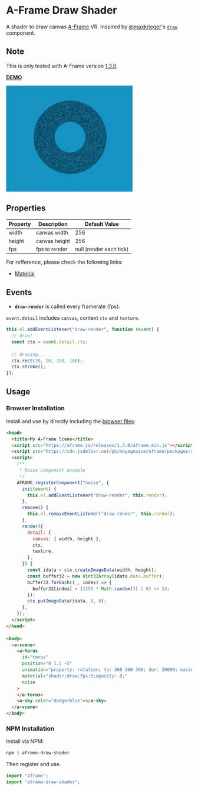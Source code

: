 # A-Frame Draw Shader

A shader to draw canvas [A-Frame](https://aframe.io) VR. Inspired by [@maxkrieger](https://github.com/maxkrieger)'s [`draw`](https://github.com/maxkrieger/aframe-draw-shader-component) component.

## Note

This is only tested with A-Frame version [1.3.0](https://aframe.io/docs/1.3.0/introduction/).

**[DEMO](https://mayognaise.github.io/aframe/aframe-draw-shader.html)**

![example](example.gif)

## Properties

| Property | Description   | Default Value           |
| -------- | ------------- | ----------------------- |
| width    | canvas width  | 256                     |
| height   | canvas height | 256                     |
| fps      | fps to render | null (render each tick) |

For refference, please check the following links:

- [Material](https://aframe.io/docs/1.3.0/components/material.html)

## Events

- **`draw-render`** is called every framerate (fps).

`event.detail` includes `canvas`, context `ctx` and `texture`.

```js
this.el.addEventListener("draw-render", function (event) {
  // draw!
  const ctx = event.detail.ctx;

  // drawing...
  ctx.rect(20, 20, 150, 100);
  ctx.stroke();
});
```

## Usage

### Browser Installation

Install and use by directly including the [browser files](https://cdn.jsdelivr.net/gh/mayognaise/aframe/packages/aframe-draw-shader/aframe-draw-shader.js):

```html
<head>
  <title>My A-Frame Scene</title>
  <script src="https://aframe.io/releases/1.3.0/aframe.min.js"></script>
  <script src="https://cdn.jsdelivr.net/gh/mayognaise/aframe/packages/aframe-draw-shader/aframe-draw-shader.js"></script>
  <script>
    /**
     * Noise component example
     */
    AFRAME.registerComponent("noise", {
      init(event) {
        this.el.addEventListener("draw-render", this.render);
      },
      remove() {
        this.el.removeEventListener("draw-render", this.render);
      },
      render({
        detail: {
          canvas: { width, height },
          ctx,
          texture,
        },
      }) {
        const idata = ctx.createImageData(width, height);
        const buffer32 = new Uint32Array(idata.data.buffer);
        buffer32.forEach((_, index) => {
          buffer32[index] = ((255 * Math.random()) | 0) << 24;
        });
        ctx.putImageData(idata, 0, 0);
      },
    });
  </script>
</head>

<body>
  <a-scene>
    <a-torus
      id="torus"
      position="0 1.5 -5"
      animation="property: rotation; to: 360 360 360; dur: 20000; easing: linear; loop: true"
      material="shader:draw;fps:5;opacity:.8;"
      noise
    >
    </a-torus>
    <a-sky color="dodgerblue"></a-sky>
  </a-scene>
</body>
```

### NPM Installation

Install via NPM:

```bash
npm i aframe-draw-shader
```

Then register and use.

```js
import "aframe";
import "aframe-draw-shader";
```
